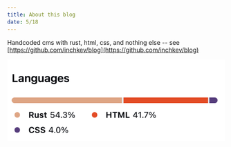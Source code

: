 ```yaml
---
title: About this blog
date: 5/18
---
```


Handcoded cms with rust, html, css, and nothing else -- see [https://github.com/inchkev/blog](https://github.com/inchkev/blog)

![image](image.png)
